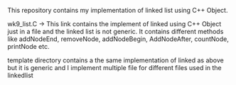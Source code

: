 This repository contains my implementation of linked list using C++ Object.

wk9_list.C -> This link contains the implement of linked using C++ Object just in a file and the linked list is not generic. It contains different methods like addNodeEnd, removeNode, addNodeBegin, AddNodeAfter, countNode, printNode etc.

template directory contains a the same implementation of linked as above but it is generic and I implement multiple file for different files used in the linkedlist
